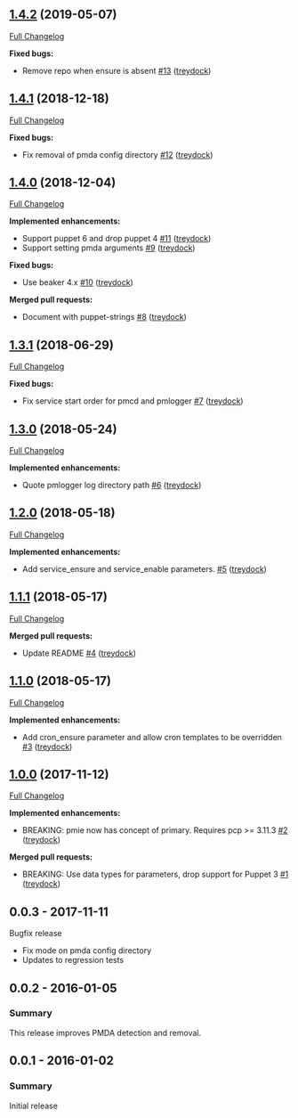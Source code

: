 ## [1.4.2](https://github.com/treydock/puppet-module-pcp/tree/1.4.2) (2019-05-07)
[Full Changelog](https://github.com/treydock/puppet-module-pcp/compare/1.4.1...1.4.2)

**Fixed bugs:**

- Remove repo when ensure is absent [\#13](https://github.com/treydock/puppet-module-pcp/pull/13) ([treydock](https://github.com/treydock))

## [1.4.1](https://github.com/treydock/puppet-module-pcp/tree/1.4.1) (2018-12-18)
[Full Changelog](https://github.com/treydock/puppet-module-pcp/compare/1.4.0...1.4.1)

**Fixed bugs:**

- Fix removal of pmda config directory [\#12](https://github.com/treydock/puppet-module-pcp/pull/12) ([treydock](https://github.com/treydock))

## [1.4.0](https://github.com/treydock/puppet-module-pcp/tree/1.4.0) (2018-12-04)
[Full Changelog](https://github.com/treydock/puppet-module-pcp/compare/1.3.1...1.4.0)

**Implemented enhancements:**

- Support puppet 6 and drop puppet 4 [\#11](https://github.com/treydock/puppet-module-pcp/pull/11) ([treydock](https://github.com/treydock))
- Support setting pmda arguments [\#9](https://github.com/treydock/puppet-module-pcp/pull/9) ([treydock](https://github.com/treydock))

**Fixed bugs:**

- Use beaker 4.x [\#10](https://github.com/treydock/puppet-module-pcp/pull/10) ([treydock](https://github.com/treydock))

**Merged pull requests:**

- Document with puppet-strings [\#8](https://github.com/treydock/puppet-module-pcp/pull/8) ([treydock](https://github.com/treydock))

## [1.3.1](https://github.com/treydock/puppet-module-pcp/tree/1.3.1) (2018-06-29)
[Full Changelog](https://github.com/treydock/puppet-module-pcp/compare/1.3.0...1.3.1)

**Fixed bugs:**

- Fix service start order for pmcd and pmlogger [\#7](https://github.com/treydock/puppet-module-pcp/pull/7) ([treydock](https://github.com/treydock))

## [1.3.0](https://github.com/treydock/puppet-module-pcp/tree/1.3.0) (2018-05-24)
[Full Changelog](https://github.com/treydock/puppet-module-pcp/compare/1.2.0...1.3.0)

**Implemented enhancements:**

- Quote pmlogger log directory path [\#6](https://github.com/treydock/puppet-module-pcp/pull/6) ([treydock](https://github.com/treydock))

## [1.2.0](https://github.com/treydock/puppet-module-pcp/tree/1.2.0) (2018-05-18)
[Full Changelog](https://github.com/treydock/puppet-module-pcp/compare/1.1.1...1.2.0)

**Implemented enhancements:**

- Add service\_ensure and service\_enable parameters. [\#5](https://github.com/treydock/puppet-module-pcp/pull/5) ([treydock](https://github.com/treydock))

## [1.1.1](https://github.com/treydock/puppet-module-pcp/tree/1.1.1) (2018-05-17)
[Full Changelog](https://github.com/treydock/puppet-module-pcp/compare/1.1.0...1.1.1)

**Merged pull requests:**

- Update README [\#4](https://github.com/treydock/puppet-module-pcp/pull/4) ([treydock](https://github.com/treydock))

## [1.1.0](https://github.com/treydock/puppet-module-pcp/tree/1.1.0) (2018-05-17)
[Full Changelog](https://github.com/treydock/puppet-module-pcp/compare/1.0.0...1.1.0)

**Implemented enhancements:**

- Add cron\_ensure parameter and allow cron templates to be overridden [\#3](https://github.com/treydock/puppet-module-pcp/pull/3) ([treydock](https://github.com/treydock))

## [1.0.0](https://github.com/treydock/puppet-module-pcp/tree/1.0.0) (2017-11-12)
[Full Changelog](https://github.com/treydock/puppet-module-pcp/compare/0.0.3...1.0.0)

**Implemented enhancements:**

- BREAKING: pmie now has concept of primary.  Requires pcp \>= 3.11.3 [\#2](https://github.com/treydock/puppet-module-pcp/pull/2) ([treydock](https://github.com/treydock))

**Merged pull requests:**

- BREAKING: Use data types for parameters, drop support for Puppet 3 [\#1](https://github.com/treydock/puppet-module-pcp/pull/1) ([treydock](https://github.com/treydock))

## 0.0.3 - 2017-11-11

Bugfix release

* Fix mode on pmda config directory
* Updates to regression tests

## 0.0.2 - 2016-01-05

### Summary

This release improves PMDA detection and removal.

## 0.0.1 - 2016-01-02

### Summary

Initial release
